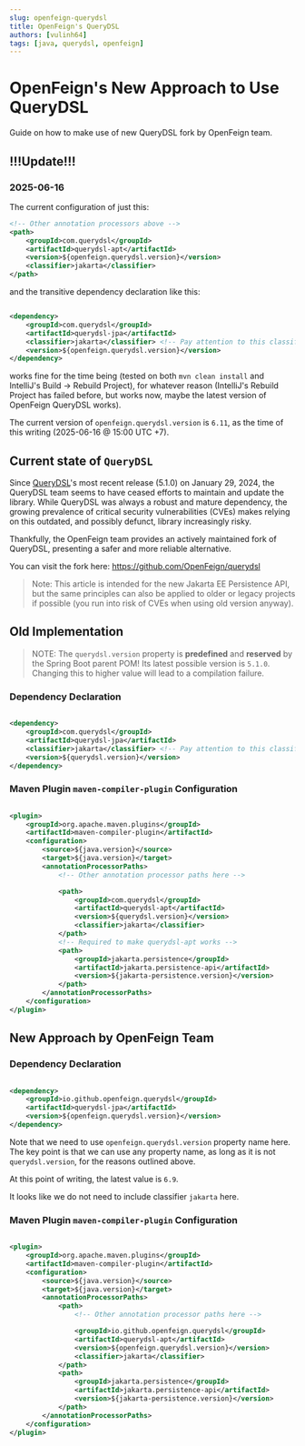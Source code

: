 ```yaml
---
slug: openfeign-querydsl
title: OpenFeign's QueryDSL
authors: [vulinh64]
tags: [java, querydsl, openfeign]
---
```


# OpenFeign's New Approach to Use QueryDSL 

Guide on how to make use of new QueryDSL fork by OpenFeign team.

<!--truncate-->

## !!!Update!!!

### 2025-06-16

The current configuration of just this:

```xml
<!-- Other annotation processors above -->
<path>
    <groupId>com.querydsl</groupId>
    <artifactId>querydsl-apt</artifactId>
    <version>${openfeign.querydsl.version}</version>
    <classifier>jakarta</classifier>
</path>
```

and the transitive dependency declaration like this:

```xml

<dependency>
    <groupId>com.querydsl</groupId>
    <artifactId>querydsl-jpa</artifactId>
    <classifier>jakarta</classifier> <!-- Pay attention to this classifier -->
    <version>${openfeign.querydsl.version}</version>
</dependency>
```

works fine for the time being (tested on both `mvn clean install` and IntelliJ's Build -> Rebuild Project), for whatever
reason (IntelliJ's Rebuild Project has failed before, but works now, maybe the latest version of OpenFeign QueryDSL
works).

The current version of `openfeign.querydsl.version` is `6.11`, as the time of this writing (2025-06-16 @ 15:00 UTC +7).

## Current state of `QueryDSL`

Since [QueryDSL](https://github.com/querydsl)'s most recent release (5.1.0) on January 29, 2024, the QueryDSL team
seems to have ceased efforts to maintain and update the library. While QueryDSL was always a robust and mature
dependency, the growing prevalence of critical security vulnerabilities (CVEs) makes relying on this outdated, and
possibly defunct, library increasingly risky.

Thankfully, the OpenFeign team provides an actively maintained fork of QueryDSL, presenting a safer and more reliable
alternative.

You can visit the fork here: https://github.com/OpenFeign/querydsl

> Note: This article is intended for the new Jakarta EE Persistence API, but the same principles can also be applied to
> older or legacy projects if possible (you run into risk of CVEs when using old version anyway).

## Old Implementation

> NOTE: The `querydsl.version` property is **predefined** and **reserved** by the Spring Boot parent POM! Its latest
> possible version is `5.1.0`. Changing this to higher value will lead to a compilation failure.

### Dependency Declaration

```xml

<dependency>
    <groupId>com.querydsl</groupId>
    <artifactId>querydsl-jpa</artifactId>
    <classifier>jakarta</classifier> <!-- Pay attention to this classifier -->
    <version>${querydsl.version}</version>
</dependency>
```

### Maven Plugin `maven-compiler-plugin` Configuration

```xml

<plugin>
    <groupId>org.apache.maven.plugins</groupId>
    <artifactId>maven-compiler-plugin</artifactId>
    <configuration>
        <source>${java.version}</source>
        <target>${java.version}</target>
        <annotationProcessorPaths>
            <!-- Other annotation processor paths here -->

            <path>
                <groupId>com.querydsl</groupId>
                <artifactId>querydsl-apt</artifactId>
                <version>${querydsl.version}</version>
                <classifier>jakarta</classifier>
            </path>
            <!-- Required to make querydsl-apt works -->
            <path>
                <groupId>jakarta.persistence</groupId>
                <artifactId>jakarta.persistence-api</artifactId>
                <version>${jakarta-persistence.version}</version>
            </path>
        </annotationProcessorPaths>
    </configuration>
</plugin>
```

## New Approach by OpenFeign Team

### Dependency Declaration

```xml

<dependency>
    <groupId>io.github.openfeign.querydsl</groupId>
    <artifactId>querydsl-jpa</artifactId>
    <version>${openfeign.querydsl.version}</version>
</dependency>
```

Note that we need to use `openfeign.querydsl.version` property name here. The key point is that we can use any property
name, as long as it is not `querydsl.version`, for the reasons outlined above.

At this point of writing, the latest value is `6.9`.

It looks like we do not need to include classifier `jakarta` here.

### Maven Plugin `maven-compiler-plugin` Configuration

```xml

<plugin>
    <groupId>org.apache.maven.plugins</groupId>
    <artifactId>maven-compiler-plugin</artifactId>
    <configuration>
        <source>${java.version}</source>
        <target>${java.version}</target>
        <annotationProcessorPaths>
            <path>
                <!-- Other annotation processor paths here -->

                <groupId>io.github.openfeign.querydsl</groupId>
                <artifactId>querydsl-apt</artifactId>
                <version>${openfeign.querydsl.version}</version>
                <classifier>jakarta</classifier>
            </path>
            <path>
                <groupId>jakarta.persistence</groupId>
                <artifactId>jakarta.persistence-api</artifactId>
                <version>${jakarta-persistence.version}</version>
            </path>
        </annotationProcessorPaths>
    </configuration>
</plugin>
```